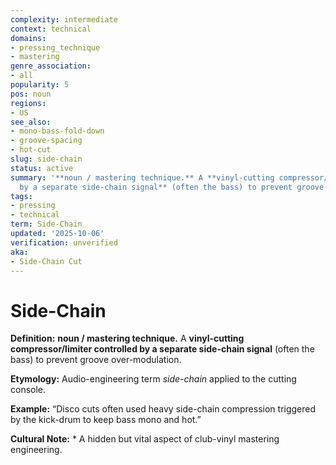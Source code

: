```yaml
---
complexity: intermediate
context: technical
domains:
- pressing_technique
- mastering
genre_association:
- all
popularity: 5
pos: noun
regions:
- US
see_also:
- mono-bass-fold-down
- groove-spacing
- hot-cut
slug: side-chain
status: active
summary: '**noun / mastering technique.** A **vinyl-cutting compressor/limiter controlled
  by a separate side-chain signal** (often the bass) to prevent groove over-modulation.'
tags:
- pressing
- technical
term: Side-Chain
updated: '2025-10-06'
verification: unverified
aka:
- Side-Chain Cut
---
```


# Side-Chain

**Definition:** **noun / mastering technique.** A **vinyl-cutting compressor/limiter controlled by a separate side-chain signal** (often the bass) to prevent groove over-modulation.

**Etymology:** Audio-engineering term *side-chain* applied to the cutting console.

**Example:** “Disco cuts often used heavy side-chain compression triggered by the kick-drum to keep bass mono and hot.”

**Cultural Note:** * A hidden but vital aspect of club-vinyl mastering engineering.

